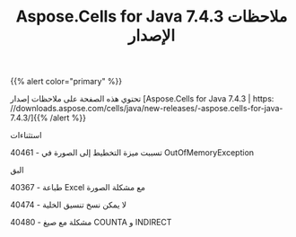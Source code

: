 ﻿---
title: Aspose.Cells for Java 7.4.3 ملاحظات الإصدار
type: docs
weight: 70
url: /ar/java/aspose-cells-for-java-7-4-3-release-notes/
---
{{% alert color="primary" %}} 

تحتوي هذه الصفحة على ملاحظات إصدار [Aspose.Cells for Java 7.4.3 | https: //downloads.aspose.com/cells/java/new-releases/-aspose.cells-for-java-7.4.3/]{{% /alert %}} 

 استثناءات

 40461 - تسببت ميزة التخطيط إلى الصورة في OutOfMemoryException

 البق

 40367 - طباعة Excel مع مشكلة الصورة

40474 - لا يمكن نسخ تنسيق الخلية

 40480 - مشكلة مع صيغ COUNTA و INDIRECT

